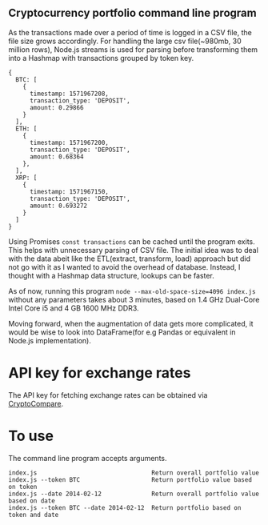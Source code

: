 ## Cryptocurrency portfolio command line program

As the transactions made over a period of time is logged in a CSV file, the file size grows accordingly.
For handling the large csv file(~980mb, 30 million rows), Node.js streams is used for parsing before transforming them into a Hashmap with transactions grouped by token key.

```
{
  BTC: [
    {
      timestamp: 1571967208,
      transaction_type: 'DEPOSIT',
      amount: 0.29866
    }
  ],
  ETH: [
    {
      timestamp: 1571967200,
      transaction_type: 'DEPOSIT',
      amount: 0.68364
    },
  ],
  XRP: [
    {
      timestamp: 1571967150,
      transaction_type: 'DEPOSIT',
      amount: 0.693272
    }
  ]
}
```

Using Promises `const transactions` can be cached until the program exits.
This helps with unnecessary parsing of CSV file. The initial idea was to deal with the data abeit like the ETL(extract, transform, load) approach but did not go with it as I wanted to avoid the overhead of database. Instead, I thought with a Hashmap data structure, lookups can be faster.

As of now, running this program `node --max-old-space-size=4096 index.js` without any parameters takes about 3 minutes, based on 1.4 GHz Dual-Core Intel Core i5 and 4 GB 1600 MHz DDR3.

Moving forward, when the augmentation of data gets more complicated, it would be wise to look into DataFrame(for e.g Pandas or equivalent in Node.js implementation).

# API key for exchange rates
The API key for fetching exchange rates can be obtained via [CryptoCompare](https://min-api.cryptocompare.com/).

# To use
The command line program accepts arguments.

```
index.js                                Return overall portfolio value
index.js --token BTC                    Return portfolio value based on token
index.js --date 2014-02-12              Return overall portfolio value based on date
index.js --token BTC --date 2014-02-12  Return portfolio based on token and date
```
